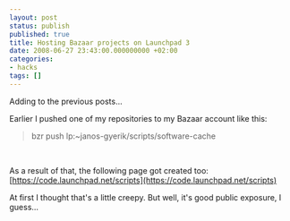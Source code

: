 ```yaml
---
layout: post
status: publish
published: true
title: Hosting Bazaar projects on Launchpad 3
date: 2008-06-27 23:43:00.000000000 +02:00
categories:
- hacks
tags: []
---
```

Adding to the previous posts...

Earlier I pushed one of my repositories to my Bazaar account like this:
<blockquote>bzr push lp:~janos-gyerik/scripts/software-cache</blockquote><br />

As a result of that, the following page got created too:
[https://code.launchpad.net/scripts](https://code.launchpad.net/scripts)

At first I thought that's a little creepy. But well, it's good public exposure, I guess...
